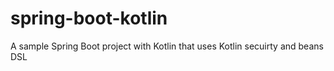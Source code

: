 # spring-boot-kotlin

A sample Spring Boot project with Kotlin that uses Kotlin secuirty and beans DSL
